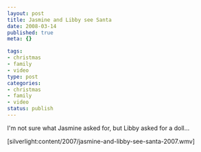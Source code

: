 ```yaml
--- 
layout: post
title: Jasmine and Libby see Santa
date: 2008-03-14
published: true
meta: {}

tags: 
- christmas
- family
- video
type: post
categories: 
- christmas
- family
- video
status: publish
---
```



I'm not sure what Jasmine asked for, but Libby asked for a doll...

[silverlight:content/2007/jasmine-and-libby-see-santa-2007.wmv]

